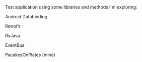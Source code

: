 Test application using some libraries and methods I'm exploring:

Android Databinding

Retrofit

RxJava

EventBus

PacakesOnPlates (mine)
